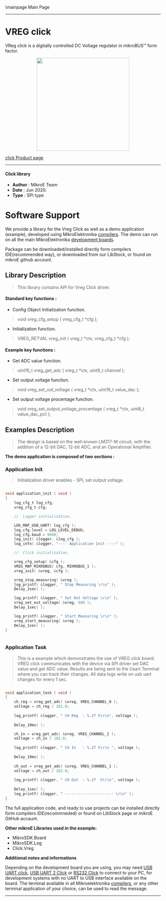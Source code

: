 \mainpage Main Page
 
---
# VREG click

VReg click is a digitally controlled DC Voltage regulator in mikroBUS™ form factor. 

<p align="center">
  <img src="https://download.mikroe.com/images/click_for_ide/vreg_click.png" height=300px>
</p>

[click Product page](<https://www.mikroe.com/vreg-click>)

---


#### Click library 

- **Author**        : MikroE Team
- **Date**          : Jun 2020.
- **Type**          : SPI type


# Software Support

We provide a library for the Vreg Click 
as well as a demo application (example), developed using MikroElektronika 
[compilers](https://shop.mikroe.com/compilers). 
The demo can run on all the main MikroElektronika [development boards](https://shop.mikroe.com/development-boards).

Package can be downloaded/installed directly form compilers IDE(recommended way), or downloaded from our LibStock, or found on mikroE github account. 

## Library Description

> This library contains API for Vreg Click driver.

#### Standard key functions :

- Config Object Initialization function.
> void vreg_cfg_setup ( vreg_cfg_t *cfg ); 
 
- Initialization function.
> VREG_RETVAL vreg_init ( vreg_t *ctx, vreg_cfg_t *cfg );

#### Example key functions :

- Get ADC value function.
> uint16_t vreg_get_adc ( vreg_t *ctx, uint8_t channel );
 
- Set output voltage function.
>void vreg_set_out_voltage ( vreg_t *ctx, uint16_t value_dac );

- Set output voltage procentage function.
> void vreg_set_output_voltage_procentage ( vreg_t *ctx, uint8_t value_dac_pct );

## Examples Description
 
> The design is based on the well-known LM317-M circuit, with the addition of a 12-bit DAC, 12-bit ADC, and an Operational Amplifier. 

**The demo application is composed of two sections :**

### Application Init 

> Initialization driver enables - SPI, set output voltage.

```c

void application_init ( void )
{
    log_cfg_t log_cfg;
    vreg_cfg_t cfg;

    //  Logger initialization.

    LOG_MAP_USB_UART( log_cfg );
    log_cfg.level = LOG_LEVEL_DEBUG;
    log_cfg.baud = 9600;
    log_init( &logger, &log_cfg );
    log_info( &logger, "---- Application Init ----" );

    //  Click initialization.

    vreg_cfg_setup( &cfg );
    VREG_MAP_MIKROBUS( cfg, MIKROBUS_1 );
    vreg_init( &vreg, &cfg );

    vreg_stop_measuring( &vreg );
    log_printf( &logger, " Stop Measuring \r\n" );
    Delay_1sec( );

    log_printf( &logger, " Set Out Voltage \r\n" );
    vreg_set_out_voltage( &vreg, 600 );
    Delay_1sec( );

    log_printf( &logger, " Start Measuring \r\n" );
    vreg_start_measuring( &vreg );
    Delay_1sec( );
}
  
```

### Application Task

> This is a example which demonstrates the use of VREG click board.
  VREG click communicates with the device via SPI driver set DAC value and get ADC value.
  Results are being sent to the Usart Terminal where you can track their changes.
  All data logs write on usb uart changes for every 1 sec. 

```c

void application_task ( void )
{
    ch_reg = vreg_get_adc( &vreg, VREG_CHANNEL_0 );
    voltage = ch_reg / 182.0;
   
    log_printf( &logger, " CH Reg  : %.2f V\r\n", voltage );
    
    Delay_10ms( );

    ch_in = vreg_get_adc( &vreg, VREG_CHANNEL_2 );
    voltage = ch_in / 182.0;
    
    log_printf( &logger, " CH In   : %.2f V\r\n ", voltage );
    
    Delay_10ms( );
    
    ch_out = vreg_get_adc( &vreg, VREG_CHANNEL_1 );
    voltage = ch_out / 182.0;
    
    log_printf( &logger, " CH Out  : %.2f  V\r\n", voltage );
    
    Delay_1sec( );
    log_printf( &logger, " ---------------------- \r\n" );
}  

```
The full application code, and ready to use projects can be  installed directly form compilers IDE(recommneded) or found on LibStock page or mikroE GitHub accaunt.

**Other mikroE Libraries used in the example:** 

- MikroSDK.Board
- MikroSDK.Log
- Click.Vreg

**Additional notes and informations**

Depending on the development board you are using, you may need 
[USB UART click](https://shop.mikroe.com/usb-uart-click), 
[USB UART 2 Click](https://shop.mikroe.com/usb-uart-2-click) or 
[RS232 Click](https://shop.mikroe.com/rs232-click) to connect to your PC, for 
development systems with no UART to USB interface available on the board. The 
terminal available in all Mikroelektronika 
[compilers](https://shop.mikroe.com/compilers), or any other terminal application 
of your choice, can be used to read the message.



---
